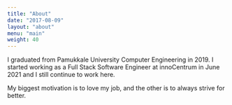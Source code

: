 ```yaml
---
title: "About"
date: "2017-08-09"
layout: "about"
menu: "main"
weight: 40
---
```

I graduated from Pamukkale University Computer Engineering in 2019. I started working as a Full Stack Software Engineer at innoCentrum in June 2021 and I still continue to work here.

My biggest motivation is to love my job, and the other is to always strive for better.

